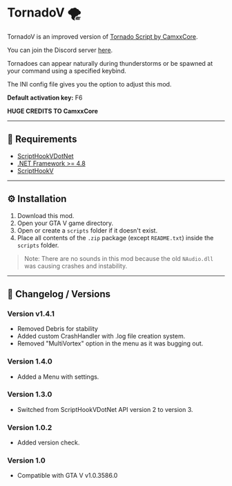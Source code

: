# TornadoV 🌪️

TornadoV is an improved version of [Tornado Script by CamxxCore](https://www.gta5-mods.com/scripts/tornado-script).

You can join the Discord server [here](https://discord.gg/MqdsW2sdts).

Tornadoes can appear naturally during thunderstorms or be spawned at your command using a specified keybind.  

The INI config file gives you the option to adjust this mod.  

**Default activation key:** F6  

**HUGE CREDITS TO CamxxCore**

---

## 📌 Requirements
- [ScriptHookVDotNet](https://github.com/scripthookvdotnet/scripthookvdotnet-nightly/releases)  
- [.NET Framework >= 4.8](https://dotnet.microsoft.com/en-us/download/dotnet-framework/net48)  
- [ScriptHookV](https://www.dev-c.com/gtav/scripthookv/)  

---

## ⚙️ Installation
1. Download this mod.  
2. Open your GTA V game directory.  
3. Open or create a `scripts` folder if it doesn't exist.  
4. Place all contents of the `.zip` package (except `README.txt`) inside the `scripts` folder.  

> Note: There are no sounds in this mod because the old `NAudio.dll` was causing crashes and instability.

---

## 📝 Changelog / Versions

### Version v1.4.1
- Removed Debris for stability
- Added custom CrashHandler with .log file creation system.
- Removed "MultiVortex" option in the menu as it was bugging out.

### Version 1.4.0
- Added a Menu with settings.

### Version 1.3.0
- Switched from ScriptHookVDotNet API version 2 to version 3.

### Version 1.0.2
- Added version check.

### Version 1.0
- Compatible with GTA V v1.0.3586.0
